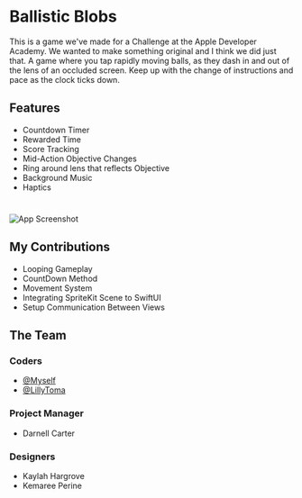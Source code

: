 
# Ballistic Blobs

This is a game we've made for a Challenge at the Apple Developer Academy. We wanted to make something original and I think we did just that. A game where you tap rapidly moving balls, as they dash in and out of the lens of an occluded screen. Keep up with the change of instructions and pace as the clock ticks down.


## Features

- Countdown Timer
- Rewarded Time
- Score Tracking
- Mid-Action Objective Changes
- Ring around lens that reflects Objective
- Background Music
- Haptics

#

![App Screenshot](https://i.postimg.cc/SNcH9JL5/temp-Imageljr-WIA.avif)


## My Contributions

- Looping Gameplay
- CountDown Method
- Movement System
- Integrating SpriteKit Scene to SwiftUI
- Setup Communication Between Views
## The Team
### Coders
- [@Myself](https://github.com/ClydeLJackson)
- [@LillyToma](https://www.github.com/lillytoma)
### Project Manager
- Darnell Carter
### Designers
- Kaylah Hargrove
- Kemaree Perine

